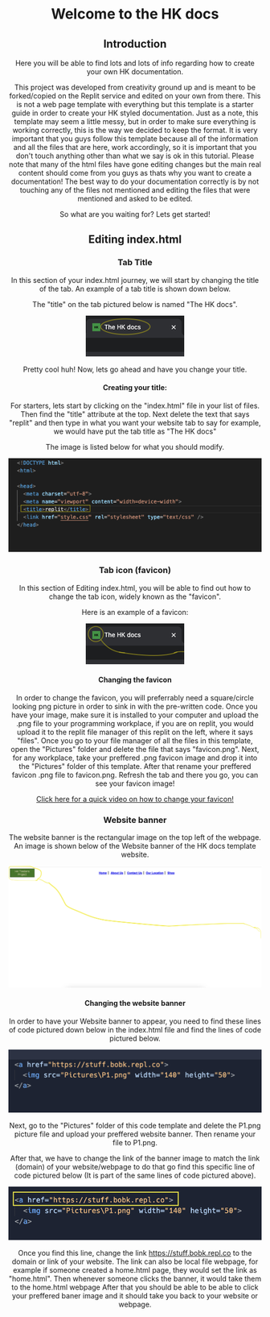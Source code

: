 <center>
  
# Welcome to the HK docs


## Introduction

  <p>Here you will be able to find lots and lots of info regarding how to create your own HK documentation.</p>
  <p>This project was developed from creativity ground up and is meant to be forked/copied on the Replit service and edited on your own from there. This is not a web page template with everything but this template is a starter guide in order to create your HK styled documentation. Just as a note, this template may seem a little messy, but in order to make sure everything is working correctly, this is the way we decided to keep the format. It is very important that you guys follow this template because all of the information and all the files that are here, work accordingly, so it is important that you don't touch anything other than what we say is ok in this tutorial. Please note that many of the html files have gone editing changes but the main real content should come from you guys as thats why you want to create a documentation! The best way to do your documentation correctly is by not touching any of the files not mentioned and editing the files that were mentioned and asked to be edited.</p>



  <p>So what are you waiting for? Lets get started!</p>

## Editing index.html

### Tab Title

  <p>In this section of your index.html journey, we will start by changing the title of the tab. An example of a tab title is shown down below.</p>

<p>The "title" on the tab pictured below is named "The HK docs".</p>


<img src="Readme/PicturesForReadme/titleexample.png">

<p>Pretty cool huh! Now, lets go ahead and have you change your title.</p>

#### Creating your title:
  <p>For starters, lets start by clicking on the "index.html" file in your list of files. Then find the "title" attribute at the top. Next delete the text that says "replit" and then type in what you want your website tab to say for example, we would have put the tab title as "The HK docs" </p>
  <p>The image is listed below for what you should modify. </p>
  <img src="Readme/PicturesForReadme/ChangeTitlePic.png">

### Tab icon (favicon)

<p>In this section of Editing index.html, you will be able to find out how to change the tab icon, widely known as the "favicon".</p>

Here is an example of a favicon:

<img src="Readme/PicturesForReadme/faviconexample.png">

#### Changing the favicon

In order to change the favicon, you will preferrably need a square/circle looking png picture in order to sink in with the pre-written code. Once you have your image, make sure it is installed to your computer and upload the .png file to your programming workplace, if you are on replit, you would upload it to the replit file manager of this replit on the left, where it says "files". Once you go to your file manager of all the files in this template, open the "Pictures" folder and delete the file that says "favicon.png". Next, for any workplace, take your preffered .png favicon image and drop it into the "Pictures" folder of this template. After that rename your preffered favicon .png file to favicon.png. Refresh the tab and there you go, you can see your favicon image!



<p><a href="https://1drv.ms/v/s!AuOJcqLLBs2NhH2sGKQM0g9akB9S" target="_blank">Click here for a quick video on how to change your favicon!</a></p>

### Website banner

The website banner is the rectangular image on the top left of the webpage. An image is shown below of the Website banner of the HK docs template website.

<img src="Readme/PicturesForReadme/WebsiteBannerLocation.png">


#### Changing the website banner



In order to have your Website banner to appear, you need to find these lines of code pictured down below in the index.html file and find the lines of code pictured below.

<img src="Readme/PicturesForReadme/WebsiteBannerCode.png">

Next, go to the "Pictures" folder of this code template and delete the P1.png picture file and upload your preffered website banner. Then rename your file to P1.png.

After that, we have to change the link of the banner image to match the link (domain) of your website/webpage to do that go find this specific line of code pictured below (It is part of the same lines of code pictured above). 

<img src="Readme/PicturesForReadme/WebsiteBannerDomainLinkingCode.png">

Once you find this line, change the link https://stuff.bobk.repl.co to the domain or link of your website. The link can also be local file webpage, for example if someone created a home.html page, they would set the link as "home.html". Then whenever someone clicks the banner, it would take them to the home.html webpage  After that you should be able to be able to click your preffered baner image and it should take you back to your website or webpage.




</center>
